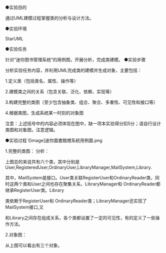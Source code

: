●实验目的

通过UML建模过程掌握类的分析与设计方法。

●实验环境

StarUML

●实验任务

针对“迷你图书管理系统”的用例图，开展分析，完成类建模。
●实验步骤

分析实验任务内容，并利用UML完成类的建模并生成对象，主要包括：

1.定义类（包括类名、属性、操作等）

2.建模类之间的关系（包含关联、泛化、依赖、实现等）

3.构建完整的类图（至少包含抽象类、组合、聚合、多重性、可见性和接口等）

4.根据类图，生成系统某一时刻的对象图

注意：上述括号中的内容必须体现在图中，缺一项本实验得分扣5分；请自行设计类图和对象图，注意逻辑。

●实验过程
![image]迷你圖書館裡系統用例圖.png

1.完整的类图：
分析：

上图总的来说共有六个类，其中分别是User,RegisteredUser,OrdinaryUser,LibraryManager,MailSystem,Library.

其中，MailSystem是接口。User类关联RegisterUser和OrdinaryReader类，同时这两个类和User之间也存在聚集关系，LibraryManager和 OrdinaryReader都继承RegisterUser类。Library

类依赖于RegisterUser和 OrdinaryReader类；LibraryManager还实现了MailSystem接口,又

和Library之间存在组成关系，各个类都设置了一定的可见性，有的定义了一些操作方法。

2.对象图：

从上图可以看出有三个对象。
